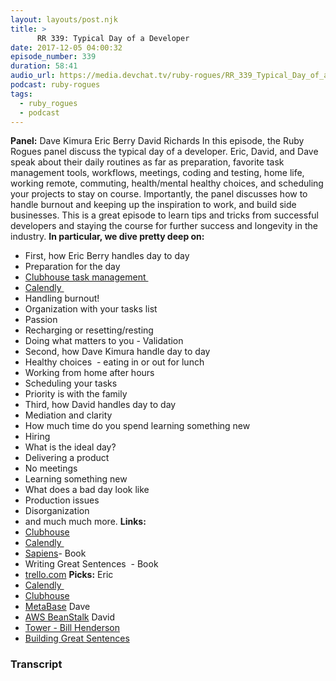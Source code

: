 ```yaml
---
layout: layouts/post.njk
title: >
      RR 339: Typical Day of a Developer
date: 2017-12-05 04:00:32
episode_number: 339
duration: 58:41
audio_url: https://media.devchat.tv/ruby-rogues/RR_339_Typical_Day_of_a_Developer.mp3
podcast: ruby-rogues
tags: 
  - ruby_rogues
  - podcast
---
```


 **Panel:** Dave Kimura Eric Berry David Richards In this episode, the Ruby Rogues panel discuss the typical day of a developer. Eric, David, and Dave speak about their daily routines as far as preparation, favorite task management tools, workflows, meetings, coding and testing, home life, working remote, commuting, health/mental healthy choices, and scheduling your projects to stay on course. Importantly, the panel discusses how to handle burnout and keeping up the inspiration to work, and build side businesses. This is a great episode to learn tips and tricks from successful developers and staying the course for further success and longevity in the industry. **In particular, we dive pretty deep on:&nbsp;**
- First, how Eric Berry handles day to day
- Preparation for the day
- [Clubhouse task management&nbsp;](https://clubhouse.io)
- [Calendly&nbsp;](https://calendly.com)
- Handling burnout!
- Organization with your tasks list
- Passion
- Recharging or resetting/resting
- Doing what matters to you - Validation
- Second, how Dave Kimura handle day to day
- Healthy choices&nbsp; - eating in or out for lunch
- Working from home after hours
- Scheduling your tasks
- Priority is with the family
- Third, how David handles day to day
- Mediation and clarity
- How much time do you spend learning something new
- Hiring
- What is the ideal day?
- Delivering a product
- No meetings
- Learning something new
- What does a bad day look like
- Production issues
- Disorganization
- and much much more.
**Links:&nbsp;**
- [Clubhouse](https://clubhouse.io)
- [Calendly&nbsp;](https://calendly.com)
- [Sapiens](https://www.amazon.com/Sapiens-Humankind-Yuval-Noah-Harari/dp/0062316095)- Book
- Writing Great Sentences&nbsp; - Book
- [trello.com](http://trello.com)
**Picks:** Eric
- [Calendly&nbsp;](https://calendly.com)
- [Clubhouse](https://clubhouse.io)
- [MetaBase](https://www.metabase.com)
Dave
- [AWS BeanStalk](https://aws.amazon.com/elasticbeanstalk/)
David
- [Tower - Bill Henderson](https://www.goodreads.com/book/show/247731.Tower)
- [Building Great Sentences](https://www.amazon.com/Building-Great-Sentences-Write-Courses/dp/0452298601)



### Transcript

&nbsp;


